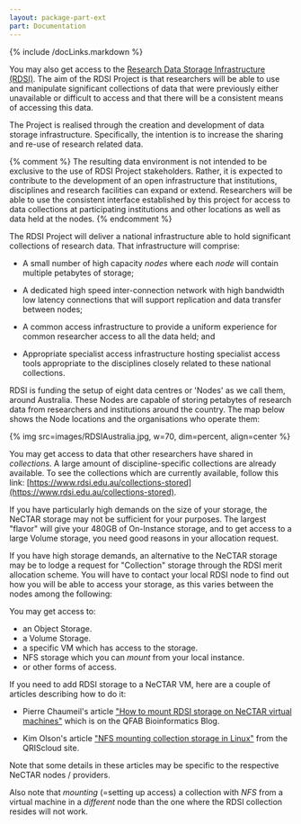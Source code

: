 ```yaml
---
layout: package-part-ext
part: Documentation
---
```

{% include /docLinks.markdown %}


You may also get access to the [Research Data Storage Infrastructure (RDSI)](https://www.rdsi.edu.au/). The aim of the RDSI Project is that researchers will be able to use and manipulate significant collections of data that were previously either unavailable or difficult to access and that there will be a consistent means of accessing this data. 

The Project is realised through the creation and development of data storage infrastructure. Specifically, the intention is to increase the sharing and re-use of research related data.

{% comment %}
The resulting data environment is not intended to be exclusive to the use of RDSI Project stakeholders. Rather, it is expected to contribute to the development of an open infrastructure that institutions, disciplines and research facilities can expand or extend. Researchers will be able to use the consistent interface established by this project for access to data collections at participating institutions and other locations as well as data held at the nodes.
{% endcomment %}

The RDSI Project will deliver a national infrastructure able to hold significant collections of research data. That infrastructure will comprise:

* A small number of high capacity *nodes* where each *node* will contain multiple petabytes of storage;

* A dedicated high speed inter-connection network with high bandwidth low latency connections that will support replication and data transfer between nodes;

* A common access infrastructure to provide a uniform experience for common researcher access to all the data held; and

* Appropriate specialist access infrastructure hosting specialist access tools appropriate to the disciplines closely related to these national collections.

RDSI is funding the setup of eight data centres or 'Nodes' as we call them, around Australia.  These Nodes are capable of storing petabytes of research data from researchers and institutions around the country. The map below shows the Node locations and the organisations who operate them:

{% img src=images/RDSIAustralia.jpg, w=70, dim=percent, align=center %} 

You may get access to data that other researchers have shared in *collections*. A large amount of discipline-specific collections are already available. To see the collections which are currently available, follow this link: [https://www.rdsi.edu.au/collections-stored](https://www.rdsi.edu.au/collections-stored). 


If you have particularly high demands on the size of your storage, the NeCTAR storage may not be sufficient for your purposes. The largest "flavor" will give your 480GB of On-Instance storage, and to get access to a large Volume storage, you need good reasons in your allocation request. 

If you have high storage demands, an alternative to the NeCTAR storage may be to lodge a request for "Collection" storage through the RDSI merit allocation scheme. You will have to contact your local RDSI node to find out how you will be able to access your storage, as this varies between the nodes among the following:

You may get access to:

* an Object Storage.
* a Volume Storage.
* a specific VM which has access to the storage.
* NFS storage which you can *mount* from your local instance.
* or other forms of access.

If you need to add RDSI storage to a NeCTAR VM, here are a couple of articles describing how to do it:

* Pierre Chaumeil's article ["How to mount RDSI storage on NeCTAR virtual machines"](http://www.qfab.org/2013/11/26/how-to-mount-rdsi-storage-on-nectar-virtual-machines/) which is on the QFAB Bioinformatics Blog.

* Kim Olson's article ["NFS mounting collection storage in Linux"](https://qriscloud.zendesk.com/hc/en-us/articles/200106199-NFS-mounting-collection-storage-in-Linux) from the QRIScloud site.

Note that some details in these articles may be specific to the respective NeCTAR nodes / providers. 

Also note that *mounting* (=setting up access) a collection with *NFS* from a virtual machine in a *different* node than the one where the RDSI collection resides will not work.  
